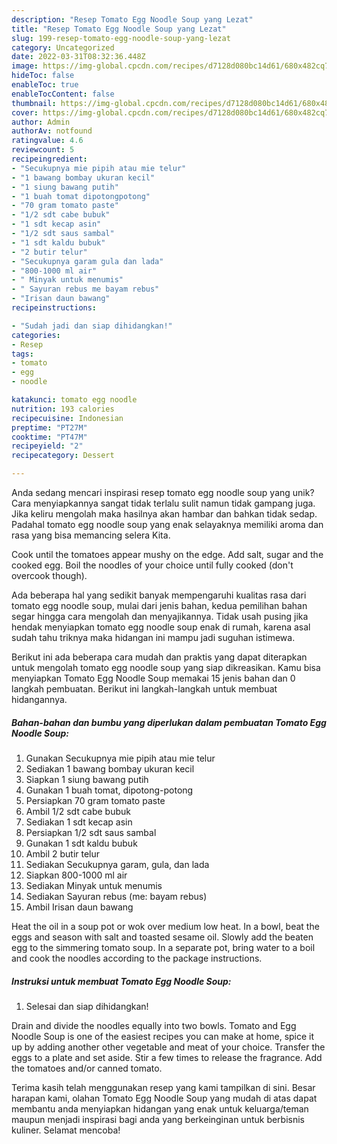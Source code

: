 ```yaml
---
description: "Resep Tomato Egg Noodle Soup yang Lezat"
title: "Resep Tomato Egg Noodle Soup yang Lezat"
slug: 199-resep-tomato-egg-noodle-soup-yang-lezat
category: Uncategorized
date: 2022-03-31T08:32:36.448Z
image: https://img-global.cpcdn.com/recipes/d7128d080bc14d61/680x482cq70/tomato-egg-noodle-soup-foto-resep-utama.jpg
hideToc: false
enableToc: true
enableTocContent: false
thumbnail: https://img-global.cpcdn.com/recipes/d7128d080bc14d61/680x482cq70/tomato-egg-noodle-soup-foto-resep-utama.jpg
cover: https://img-global.cpcdn.com/recipes/d7128d080bc14d61/680x482cq70/tomato-egg-noodle-soup-foto-resep-utama.jpg
author: Admin
authorAv: notfound
ratingvalue: 4.6
reviewcount: 5
recipeingredient:
- "Secukupnya mie pipih atau mie telur"
- "1 bawang bombay ukuran kecil"
- "1 siung bawang putih"
- "1 buah tomat dipotongpotong"
- "70 gram tomato paste"
- "1/2 sdt cabe bubuk"
- "1 sdt kecap asin"
- "1/2 sdt saus sambal"
- "1 sdt kaldu bubuk"
- "2 butir telur"
- "Secukupnya garam gula dan lada"
- "800-1000 ml air"
- " Minyak untuk menumis"
- " Sayuran rebus me bayam rebus"
- "Irisan daun bawang"
recipeinstructions:

- "Sudah jadi dan siap dihidangkan!"
categories:
- Resep
tags:
- tomato
- egg
- noodle

katakunci: tomato egg noodle 
nutrition: 193 calories
recipecuisine: Indonesian
preptime: "PT27M"
cooktime: "PT47M"
recipeyield: "2"
recipecategory: Dessert

---
```





Anda sedang mencari inspirasi resep tomato egg noodle soup yang unik? Cara menyiapkannya sangat tidak terlalu sulit namun tidak gampang juga. Jika keliru mengolah maka hasilnya akan hambar dan bahkan tidak sedap. Padahal tomato egg noodle soup yang enak selayaknya memiliki aroma dan rasa yang bisa memancing selera Kita.





Cook until the tomatoes appear mushy on the edge. Add salt, sugar and the cooked egg. Boil the noodles of your choice until fully cooked (don&#39;t overcook though).

Ada beberapa hal yang sedikit banyak mempengaruhi kualitas rasa dari tomato egg noodle soup, mulai dari jenis bahan, kedua pemilihan bahan segar hingga cara mengolah dan menyajikannya. Tidak usah pusing jika hendak menyiapkan tomato egg noodle soup enak di rumah, karena asal sudah tahu triknya maka hidangan ini mampu jadi suguhan istimewa.






Berikut ini ada beberapa cara mudah dan praktis yang dapat diterapkan untuk mengolah tomato egg noodle soup yang siap dikreasikan. Kamu bisa menyiapkan Tomato Egg Noodle Soup memakai 15 jenis bahan dan 0 langkah pembuatan. Berikut ini langkah-langkah untuk membuat hidangannya.

<!--inarticleads1-->

##### Bahan-bahan dan bumbu yang diperlukan dalam pembuatan Tomato Egg Noodle Soup:

1. Gunakan Secukupnya mie pipih atau mie telur
1. Sediakan 1 bawang bombay ukuran kecil
1. Siapkan 1 siung bawang putih
1. Gunakan 1 buah tomat, dipotong-potong
1. Persiapkan 70 gram tomato paste
1. Ambil 1/2 sdt cabe bubuk
1. Sediakan 1 sdt kecap asin
1. Persiapkan 1/2 sdt saus sambal
1. Gunakan 1 sdt kaldu bubuk
1. Ambil 2 butir telur
1. Sediakan Secukupnya garam, gula, dan lada
1. Siapkan 800-1000 ml air
1. Sediakan  Minyak untuk menumis
1. Sediakan  Sayuran rebus (me: bayam rebus)
1. Ambil Irisan daun bawang


Heat the oil in a soup pot or wok over medium low heat. In a bowl, beat the eggs and season with salt and toasted sesame oil. Slowly add the beaten egg to the simmering tomato soup. In a separate pot, bring water to a boil and cook the noodles according to the package instructions. 

<!--inarticleads2-->

##### Instruksi untuk membuat Tomato Egg Noodle Soup:


1. Selesai dan siap dihidangkan!

Drain and divide the noodles equally into two bowls. Tomato and Egg Noodle Soup is one of the easiest recipes you can make at home, spice it up by adding another other vegetable and meat of your choice. Transfer the eggs to a plate and set aside. Stir a few times to release the fragrance. Add the tomatoes and/or canned tomato. 

Terima kasih telah menggunakan resep yang kami tampilkan di sini. Besar harapan kami, olahan Tomato Egg Noodle Soup yang mudah di atas dapat membantu anda menyiapkan hidangan yang enak untuk keluarga/teman maupun menjadi inspirasi bagi anda yang berkeinginan untuk berbisnis kuliner. Selamat mencoba!
